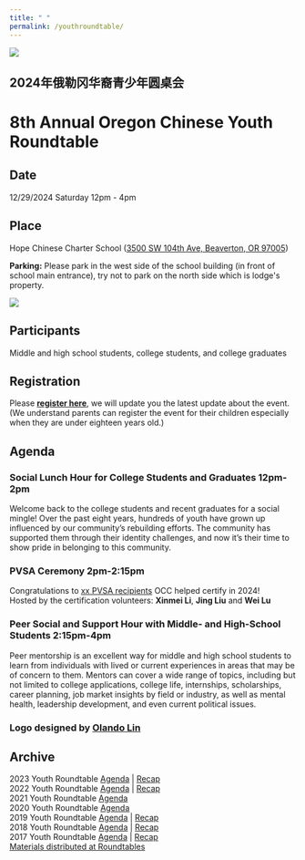 ```yaml
---
title: " "
permalink: /youthroundtable/
---
```


![](https://res.cloudinary.com/dhngj18do/image/upload/f_auto,q_auto/v1/images/communities/youthroundtable_logo3)

## 2024年俄勒冈华裔青少年圆桌会
# 8th Annual Oregon Chinese Youth Roundtable

## Date  
12/29/2024 Saturday 12pm - 4pm  

## Place  
Hope Chinese Charter School ([3500 SW 104th Ave, Beaverton, OR 97005](https://www.google.com/maps/place/3500+SW+104th+Ave,+Beaverton,+OR+97005/@45.4946017,-122.7859877,17.23z/data=!4m6!3m5!1s0x54950eaa592b68cf:0x95f1a9e4aa037731!8m2!3d45.4946761!4d-122.7838146!16s%2Fg%2F11bw43ybzc?entry=ttu))  

**Parking:** Please park in the west side of the school building (in front of school main entrance), try not to park on the north side which is lodge's property.

![](https://res.cloudinary.com/dhngj18do/image/upload/f_auto,q_auto/v1/images/activities/hope_map)

## Participants  
Middle and high school students, college students, and college graduates  

## Registration  
Please **[register here](https://docs.google.com/forms/d/e/1FAIpQLSc946VK4VMu2ZZK_mgEl-2QBBaTOLoIwdgKmCw3K9CXkgN2Kg/viewform?usp=sf_link)**, we will update you the latest update about the event. (We understand parents can register the event for their children especially when they are under eighteen years old.)  

## Agenda

### Social Lunch Hour for College Students and Graduates 12pm-2pm

Welcome back to the college students and recent graduates for a social mingle! Over the past eight years, hundreds of youth have grown up influenced by our community’s rebuilding efforts. The community has supported them through their identity challenges, and now it’s their time to show pride in belonging to this community.

### PVSA Ceremony 2pm-2:15pm

Congratulations to [xx PVSA recipients](https://pdxchinese.org/pvsa/) OCC helped certify in 2024!  
Hosted by the certification volunteers: **Xinmei Li**, **Jing Liu**  and **Wei Lu**  

### Peer Social and Support Hour with Middle- and High-School Students 2:15pm-4pm

Peer mentorship is an excellent way for middle and high school students to learn from individuals with lived or current experiences in areas that may be of concern to them. Mentors can cover a wide range of topics, including but not limited to college applications, college life, internships, scholarships, career planning, job market insights by field or industry, as well as mental health, leadership development, and even current political issues.

### Logo designed by [Olando Lin](https://www.linkedin.com/in/olando-lin-3696ab37/)

## Archive

2023 Youth Roundtable [Agenda](/assets/pdf/youth-roundtable-2023.pdf) | [Recap](http://pdxchinese.org/youth_roundtable_2023-recap/)  
2022 Youth Roundtable [Agenda](/assets/pdf/youth-roundtable-2022.pdf) | [Recap](http://pdxchinese.org/youth_roundtable_2022-recap/)  
2021 Youth Roundtable [Agenda](/assets/pdf/youth-roundtable-2021.pdf)  
2020 Youth Roundtable [Agenda](/assets/pdf/youth-roundtable-2020.pdf)  
2019 Youth Roundtable [Agenda](/assets/pdf/youth-roundtable-2019.pdf) | [Recap](http://pdxchinese.org/youth-roundtable-2019-recap/)  
2018 Youth Roundtable [Agenda](/assets/pdf/youth-roundtable-2018.pdf) | [Recap](http://pdxchinese.org/youth-roundtable-2018-recap/)  
2017 Youth Roundtable [Agenda](/assets/pdf/youth-roundtable-2017.pdf) | [Recap](http://pdxchinese.org/youth-roundtable-2017-recap/)  
[Materials distributed at Roundtables](http://pdxchinese.org/resources/benefits_resources/roundtable/)
